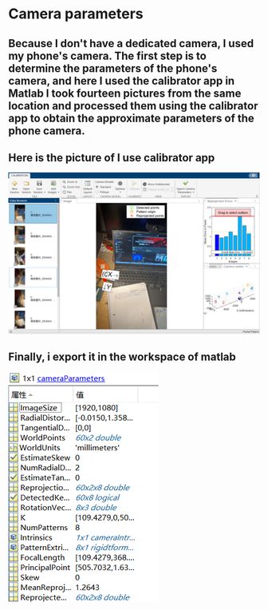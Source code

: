 # Camera parameters
## Because I don't have a dedicated camera, I used my phone's camera. The first step is to determine the parameters of the phone's camera, and here I used the calibrator app in Matlab I took fourteen pictures from the same location and processed them using the calibrator app to obtain the approximate parameters of the phone camera.
## Here is the picture of I use calibrator app  
![Figure3](https://github.com/haoli123456/Project-SLAM/blob/07aae542e3ba01741c556bea29f3e2c1b570f265/Figure3.png)
## Finally, i export it in the workspace of matlab  
![Figure4](https://github.com/haoli123456/Project-SLAM/blob/07aae542e3ba01741c556bea29f3e2c1b570f265/Figure4.png)
